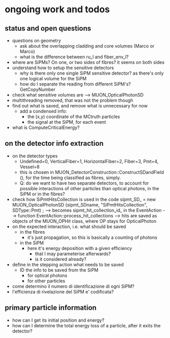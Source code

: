 # ongoing work and todos

## status and open questions

  * questions on geometry
      * ask about the overlapping cladding and core volumes (Marco or Marco)    
      * what is the difference between ru_l and fiber_env_l?
  * where are SiPMs? On one, or two sides of fibres? it seems on both sides
  * understand how to setup the sensitive detectors
    * why is there only one single SiPM sensitive detector? 
      as there's only one logical volume for the SiPM
    * how do I separate the reading from different SiPM's? GetCopyNumber
  * check what sensitive volumes are --> MUON_OpticalPhotonSD
  * multithreading removed, that was not the problem though    
  * find out what is saved, and remove what is unnecessary for now
    * add a condensed info:
      * the (x,y) coordinate of the MCtruth particles 
      * the signal at the SiPM, for each event
  * what is ComputeCriticalEnergy?    


## on the detector info extraction

  * on the detector types
    * Undefined=0, VerticalFiber=1, HorizontalFiber=2, Fiber=3, Pmt=4, Vessel=8
    * this is chosen in MUON_DetectorConstruction::ConstructSDandField (),
      for the time being classified as fibres, simply.
    * Q: do we want to have two separate detectors, to account for possible interactions
         of other particles than optical photons, in the SiPM or in the fibres? 
  * check how SiPmtHitsCollection is used in the code
     sipmt_SD_ = new MUON_OpticalPhotonSD (sipmt_SDname, "SiPmtHitsCollection", SDType::Pmt) ;
     --> becomes sipmt_hit_collection_id_ in the EventAction
     --> function EventAction::process_hit_collections
     --> hits are saved as objects of the MUON_OPHit class, where OP stays for OpticalPhoton
  * on the expected interaction, i.e. what should be saved
    * in the fibres
      * it's just propagation, so this is basically a counting of photons
    * in the SiPM
      * here it's energy deposition with a given efficiency
        * that I may parameterise afterwards?
        * is it considered already?
  * define in the stepping action what needs to be saved
    * ID the info to be saved from the SiPM
      * for optical photons
      * for other particles  
  * come determino il numero di identificazione di ogni SiPM?
  * l'efficienza di rivelazione del SiPM e' codificata?

## primary particle information

  * how can I get its initial position and energy?
  * how can I determine the total energy loss of a particle, after it exits the detector?

 
